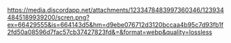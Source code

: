https://media.discordapp.net/attachments/1233478483997360346/1239344845189939200/scren.png?ex=66429555&is=664143d5&hm=d9ebe076712d3120bccaa4b95c7d93fb1f2fd50a08596d7fac57cb37427823fd&=&format=webp&quality=lossless
